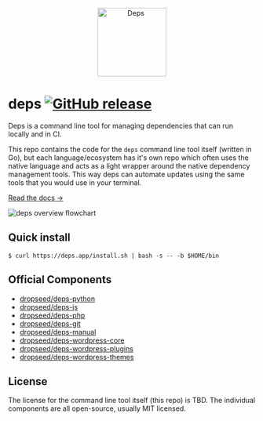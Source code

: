 <p align="center">
  <a href="https://dependencies.io/?utm_source=github&utm_medium=logo" target="_blank">
    <img src="https://user-images.githubusercontent.com/649496/111808669-375f3d00-88a2-11eb-9a25-2ee66a469b66.png" alt="Deps" height="140">
  </a>
</p>

# deps [![GitHub release](https://img.shields.io/github/release/dropseed/deps.svg)](https://github.com/dropseed/deps/releases)

Deps is a command line tool for managing dependencies that can run locally and in CI.

This repo contains the code for the `deps` command line tool itself (written in Go),
but each language/ecosystem has it's own repo which often uses the native language and acts as a light wrapper around the native dependency management tools.
This way deps can automate updates using the same tools that you would use in your terminal.

[Read the docs →](https://www.dependencies.io)

<!-- Edit in Excalidraw: https://excalidraw.com/#json=6195990008692736,unm4UYeUzdmbXTk_xcvIdQ -->
![deps overview flowchart](https://user-images.githubusercontent.com/649496/111809843-675b1000-88a3-11eb-8b5c-d85d71cb5a25.png)

## Quick install

```console
$ curl https://deps.app/install.sh | bash -s -- -b $HOME/bin
```

## Official Components

- [dropseed/deps-python](https://github.com/dropseed/deps-python)
- [dropseed/deps-js](https://github.com/dropseed/deps-js)
- [dropseed/deps-php](https://github.com/dropseed/deps-php)
- [dropseed/deps-git](https://github.com/dropseed/deps-git)
- [dropseed/deps-manual](https://github.com/dropseed/deps-manual)
- [dropseed/deps-wordpress-core](https://github.com/dropseed/deps-wordpress-core)
- [dropseed/deps-wordpress-plugins](https://github.com/dropseed/deps-wordpress-plugins)
- [dropseed/deps-wordpress-themes](https://github.com/dropseed/deps-wordpress-themes)

## License

The license for the command line tool itself (this repo) is TBD. The individual components are all open-source, usually MIT licensed.
